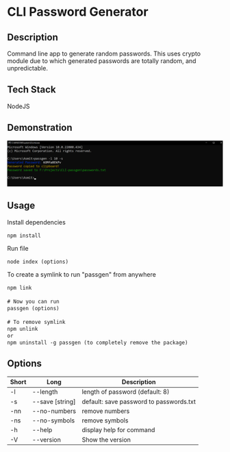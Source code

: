 # CLI Password Generator

## Description 
Command line app to generate random passwords. This uses crypto module due to which generated passwords are totally random, and unpredictable.

## Tech Stack

NodeJS 

## Demonstration

![Password Generator](utils/passgen.png)

## Usage

Install dependencies

```
npm install
```

Run file

```
node index (options)
```

To create a symlink to run "passgen" from anywhere

```
npm link

# Now you can run
passgen (options)

# To remove symlink
npm unlink 
or
npm uninstall -g passgen (to completely remove the package)
```

## Options

| Short | Long              | Description                     |
| ----- | ----------------- | ------------------------------- |
| -l    | --length <number> | length of password (default: 8) |
| -s    | --save  [string]  | default: save password to passwords.txt  |
| -nn   | --no-numbers      | remove numbers                  |
| -ns   | --no-symbols      | remove symbols                  |
| -h    | --help            | display help for command        |
| -V    | --version         | Show the version                |
